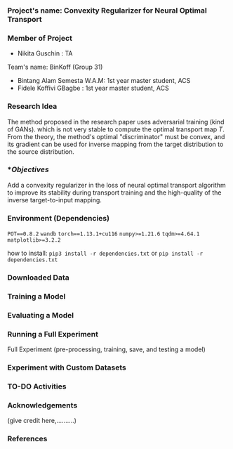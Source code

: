 ### **Project's name: Convexity Regularizer for Neural Optimal Transport**

### **Member of Project**
- Nikita Guschin : TA

Team's name: BinKoff (Group 31)
- Bintang Alam Semesta W.A.M: 1st year master student, ACS
- Fidele Koffivi GBagbe : 1st year master student, ACS
 
### **Research Idea**
The method proposed in the research paper uses adversarial training (kind of GANs). which is not very stable to compute the optimal transport map $T$. From the theory, the method's optimal "discriminator" must be convex, and its gradient can be used for inverse mapping from the target distribution to the source distribution.

### **Objectives*
Add a convexity regularizer in the loss of neural optimal transport algorithm to improve its stability during transport training and the high-quality of the inverse target-to-input mapping.

### **Environment (Dependencies)**
`POT==0.8.2`
`wandb`
`torch==1.13.1+cu116`
`numpy>=1.21.6`
`tqdm>=4.64.1`
`matplotlib>=3.2.2`

how to install:
`pip3 install -r dependencies.txt`
or
`pip install -r dependencies.txt`

### **Downloaded Data**

### **Training a Model**

### **Evaluating a Model**

### **Running a Full Experiment**
Full Experiment (pre-processing, training, save, and testing a model)

### **Experiment with Custom Datasets**

### **TO-DO Activities**

### **Acknowledgements**
(give credit here,..........)

### **References**
